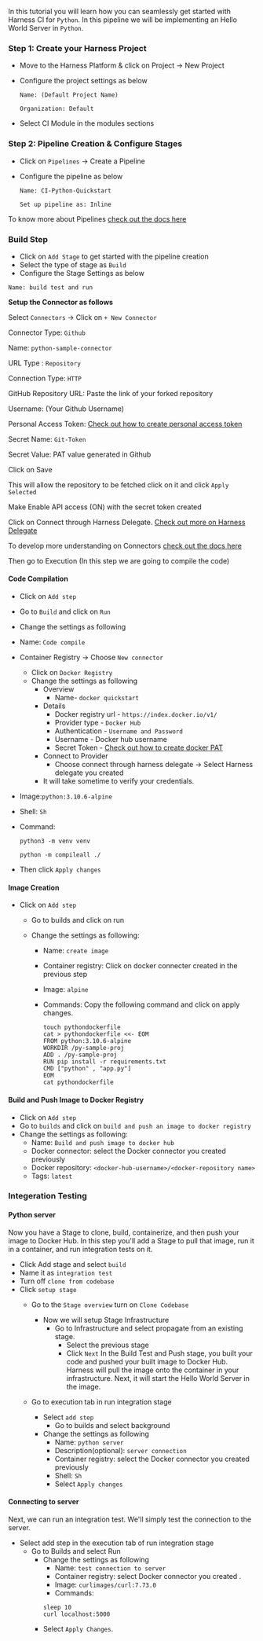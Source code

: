 In this tutorial you will learn how you can seamlessly get started with Harness CI for ```Python```. In this pipeline we will be implementing an Hello World Server in ```Python```.

### Step 1: Create your Harness Project

- Move to the Harness Platform & click on Project -> New Project
- Configure the project settings as below

  ```Name: (Default Project Name)```


  ```Organization: Default```

- Select CI Module in the modules sections


### Step 2: Pipeline Creation & Configure Stages

- Click on ```Pipelines``` -> Create a Pipeline 
- Configure the pipeline as below

  ```Name: CI-Python-Quickstart```

  ```Set up pipeline as: Inline```


To know more about Pipelines [check out the docs here](overview.md)

### Build Step

- Click on ```Add Stage``` to get started with the pipeline creation
- Select the type of stage as ```Build```
- Configure the Stage Settings as below

```Name: build test and run```

**Setup the Connector as follows**

Select ```Connectors``` -> Click on ```+ New Connector```

Connector Type: ```Github```

Name: ```python-sample-connector ```

URL Type : ```Repository```

Connection Type: ```HTTP```

GitHub Repository URL: Paste the link of your forked repository

Username: (Your Github Username)

Personal Access Token: [Check out how to create personal access token](https://docs.github.com/en/authentication/keeping-your-account-and-data-secure/creating-a-personal-access-token)

Secret Name: ```Git-Token```

Secret  Value: PAT value generated in Github

Click on Save 

This will allow the repository to be fetched click on it and click ```Apply Selected```

Make Enable API access (ON) with the secret token created

Click on Connect through Harness Delegate. [Check out more on Harness Delegate](https://docs.harness.io/article/sjjik49xww-kubernetes-cluster-connector-settings-reference)

To develop more understanding on Connectors [check out the docs here](overview.md)

Then go to Execution (In this step we are going to compile the code)
#### Code Compilation

- Click on ```Add step``` 
 - Go to ```Build``` and click on ```Run```
 - Change the settings as following 
 - Name: ```Code compile```
 - Container Registry -> Choose ```New connector```
   - Click on ```Docker Registry```
   - Change the settings as following 
       - Overview 
         - Name- ```docker quickstart```
       - Details 
         - Docker registry url -  ```https://index.docker.io/v1/```
         - Provider type - ```Docker Hub``` 
         - Authentication - ```Username and Password```
         - Username - Docker hub username 
         - Secret Token - [Check out how to create docker PAT](Secret.md)
       - Connect to Provider 
         - Choose connect through harness delegate -> Select Harness delegate you created 
       - It will take sometime to verify your credentials.
  - Image:```python:3.10.6-alpine```
  - Shell: ```Sh```
  - Command:
 
    ```python3 -m venv venv```
   
    ```python -m compileall ./```
  - Then click ```Apply changes``` 
 
 ####  Image Creation  
 
 - Click on ```Add step```
   - Go to builds and click on run 
   - Change the settings as following:
   
      - Name: ```create image``` 
      - Container registry: Click on docker connecter created in the previous step 
      - Image: ```alpine```
      - Commands: Copy the following command and click on apply changes.
 
         ```
         touch pythondockerfile
         cat > pythondockerfile <<- EOM
         FROM python:3.10.6-alpine
         WORKDIR /py-sample-proj
         ADD . /py-sample-proj
         RUN pip install -r requirements.txt
         CMD ["python" , "app.py"]
         EOM
         cat pythondockerfile
         ```
         
      
 #### Build and Push Image to Docker Registry
 - Click on ```Add step```
 - Go to ```builds``` and click on ```build and push an image to docker registry```
 -  Change the settings as following:
    - Name: ```Build and push image to docker hub```
    - Docker connector: select the Docker connector you created previously 
    - Docker repository: ```<docker-hub-username>/<docker-repository name>```
    - Tags: ```latest```

### Integeration Testing 

#### Python server
Now you have a Stage to clone, build, containerize, and then push your image to Docker Hub. In this step you'll add a Stage to pull that image, run it       in a container, and run integration tests on it.

- Click Add stage and select ```build```
- Name it as ```integration test``` 
- Turn off ```clone from codebase``` 
- Click ```setup stage``` 
  - Go to the ```Stage overview``` turn on ```Clone Codebase```

    - Now we will setup Stage Infrastructure
      - Go to Infrastructure and select propagate from an existing stage.
        - Select the previous stage
        - Click ```Next```
In the Build Test and Push stage, you built your code and pushed your built image to Docker Hub.
Harness will pull the image onto the container in your infrastructure. Next, it will start the Hello World Server in the image.

   - Go to execution tab in run integration stage 
       - Select ```add step``` 
         -  Go to builds and select background 
       - Change the settings as following 
          - Name: ```python server``` 
          - Description(optional): ```server connection```
          - Container registry: select the Docker connector you created previously
          - Shell: ```Sh```
          - Select ```Apply changes``` 
#### Connecting to server
Next, we can run an integration test. We'll simply test the connection to the server.
- Select add step in the execution tab of run integration stage 
  - Go to Builds and select Run 
    - Change the settings as following 
       - Name: ```test connection to server``` 
       - Container registry: select Docker connector you created .
       - Image: ```curlimages/curl:7.73.0```
       - Commands:
        ```
        sleep 10
        curl localhost:5000
       
        ```
    - Select ```Apply Changes```.
 
            
      


    

     






